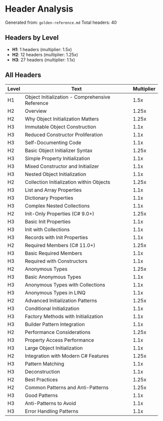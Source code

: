 # Header Analysis

Generated from: `golden-reference.md`
Total headers: 40

## Headers by Level

- **H1**: 1 headers (multiplier: 1.5x)
- **H2**: 12 headers (multiplier: 1.25x)
- **H3**: 27 headers (multiplier: 1.1x)

## All Headers

| Level | Text | Multiplier |
|-------|------|------------|
| H1 | Object Initialization - Comprehensive Reference | 1.5x |
| H2 | Overview | 1.25x |
| H2 | Why Object Initialization Matters | 1.25x |
| H3 | Immutable Object Construction | 1.1x |
| H3 | Reduced Constructor Proliferation | 1.1x |
| H3 | Self-Documenting Code | 1.1x |
| H2 | Basic Object Initializer Syntax | 1.25x |
| H3 | Simple Property Initialization | 1.1x |
| H3 | Mixed Constructor and Initializer | 1.1x |
| H3 | Nested Object Initialization | 1.1x |
| H2 | Collection Initialization within Objects | 1.25x |
| H3 | List and Array Properties | 1.1x |
| H3 | Dictionary Properties | 1.1x |
| H3 | Complex Nested Collections | 1.1x |
| H2 | Init-Only Properties (C# 9.0+) | 1.25x |
| H3 | Basic Init Properties | 1.1x |
| H3 | Init with Collections | 1.1x |
| H3 | Records with Init Properties | 1.1x |
| H2 | Required Members (C# 11.0+) | 1.25x |
| H3 | Basic Required Members | 1.1x |
| H3 | Required with Constructors | 1.1x |
| H2 | Anonymous Types | 1.25x |
| H3 | Basic Anonymous Types | 1.1x |
| H3 | Anonymous Types with Collections | 1.1x |
| H3 | Anonymous Types in LINQ | 1.1x |
| H2 | Advanced Initialization Patterns | 1.25x |
| H3 | Conditional Initialization | 1.1x |
| H3 | Factory Methods with Initialization | 1.1x |
| H3 | Builder Pattern Integration | 1.1x |
| H2 | Performance Considerations | 1.25x |
| H3 | Property Access Performance | 1.1x |
| H3 | Large Object Initialization | 1.1x |
| H2 | Integration with Modern C# Features | 1.25x |
| H3 | Pattern Matching | 1.1x |
| H3 | Deconstruction | 1.1x |
| H2 | Best Practices | 1.25x |
| H2 | Common Patterns and Anti-Patterns | 1.25x |
| H3 | Good Patterns | 1.1x |
| H3 | Anti-Patterns to Avoid | 1.1x |
| H3 | Error Handling Patterns | 1.1x |
